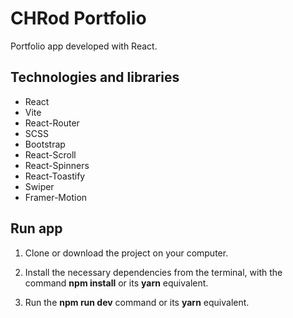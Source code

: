 # CHRod Portfolio
Portfolio app developed with React.

## Technologies and libraries
* React
* Vite
* React-Router
* SCSS
* Bootstrap
* React-Scroll
* React-Spinners
* React-Toastify
* Swiper
* Framer-Motion

## Run app
1. Clone or download the project on your computer.

2. Install the necessary dependencies from the terminal, with the command **npm install** or its **yarn** equivalent.

3. Run the **npm run dev** command or its **yarn** equivalent.
